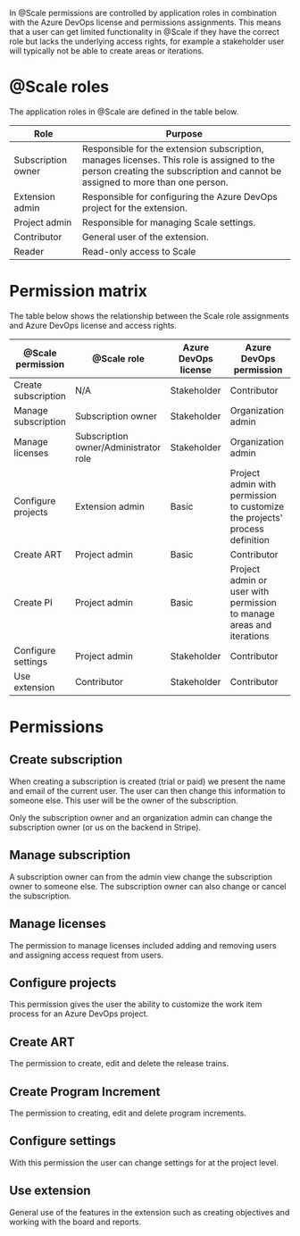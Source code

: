 In @Scale permissions are controlled by application roles in combination with the Azure DevOps license and permissions assignments. This means that a user can get limited functionality in @Scale if they have the correct role but lacks the underlying access rights, for example a stakeholder user will typically not be able to create areas or iterations.

# @Scale roles

The application roles in @Scale are defined in the table below.

|Role|Purpose|
|---|---|
|Subscription owner | Responsible for the extension subscription, manages licenses. This role is assigned to the person creating the subscription and cannot be assigned to more than one person. |
|Extension admin | Responsible for configuring the Azure DevOps project for the extension. |
|Project admin | Responsible for managing Scale settings. |
|Contributor | General user of the extension. |
|Reader| Read-only access to Scale |

# Permission matrix

The table below shows the relationship between the Scale role assignments and Azure DevOps license and access rights.

|@Scale permission | @Scale role | Azure DevOps license | Azure DevOps permission|
|---|---|---|---|
| Create subscription| N/A | Stakeholder | Contributor |
| Manage subscription| Subscription owner | Stakeholder | Organization admin |
| Manage licenses| Subscription owner/Administrator role | Stakeholder | Organization admin |
| Configure projects| Extension admin | Basic | Project admin with permission to customize the projects' process definition |
| Create ART | Project admin | Basic | Contributor |
| Create PI | Project admin | Basic | Project admin or user with permission to manage areas and iterations |
| Configure settings | Project admin | Stakeholder | Contributor |
| Use extension | Contributor | Stakeholder | Contributor |

# Permissions

## Create subscription
When creating a subscription is created (trial or paid) we present the name and email of the current user. The user can then change this information to someone else. This user will be the owner of the subscription. 

Only the subscription owner and an organization admin can change the subscription owner (or us on the backend in Stripe).

## Manage subscription
A subscription owner can from the admin view change the subscription owner to someone else. The subscription owner can also change or cancel the subscription.

## Manage licenses
The permission to manage licenses included adding and removing users and assigning access request from users.

## Configure projects
This permission gives the user the ability to customize the work item process for an Azure DevOps project.

## Create ART
The permission to create, edit and delete the release trains.

## Create Program Increment
The permission to creating, edit and delete program increments.

## Configure settings
With this permission the user can change settings for at the project level.

## Use extension
General use of the features in the extension such as creating objectives and working with the board and reports.
